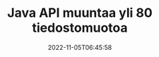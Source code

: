 ---
############################# Static ############################
layout: "product"
date: 2022-11-05T06:45:58
draft: false

product: "Conversion"
product_tag: "conversion"
platform: Java
platform_tag: java

############################# Head ############################
head_title: "Java Asiakirjan muunnossovellusliittymä | Muunna PDF Word Excel PPTX HTML -kuvia"
head_description: "Java Asiakirjan muunnossovellusliittymä. Muunna PDF Word DOC DOCX, Excel-laskentataulukot PPT PPTX, HTML, PSD, MPT MPP, sähköposti MSG EMLX, AutoCAD ja kuvatiedostomuodot."

############################# Header ############################
title: "Java API muuntaa yli 80 tiedostomuotoa"
description: "Yksinkertainen API integroida asiakirjojen ja kuvien muunnostoiminnot Java-sovelluksiin ilman ulkoisten ohjelmistojen asentamista."
button:
    enable: true
    icon: "fas fa-arrow-down"
    label: "Lataa ilmainen kokeiluversio"
    link: "https://downloads.groupdocs.com/conversion/java"

############################# SubMenu ############################
submenu:
    enable: true
    
    left:
        img_alt: "GroupDocs.Conversion for Java"
        image: "https://www.groupdocs.cloud/templates/groupdocs/images/product-logos/groupdocs-conversion-java.png"
        product: "GroupDocs.Conversion"
        platform: "Java"

    middle:
        button:
            # button loop
            - link: "#overview"
              text: "Yleiskatsaus"

            # button loop
            - link: "#features"
              text: "ominaisuudet"

            # button loop
            - link: "#support"
              text: "Tuki"

            # button loop
            - link: "https://products.groupdocs.app/conversion"
              text: "Live-demo"

            # button loop
            - link: "https://purchase.groupdocs.com/pricing/conversion/java"
              text: "Hinnoittelu"

    right:
        link_download: "https://downloads.groupdocs.com/conversion"
        link_learn: "https://docs.groupdocs.com/conversion/java/"
        link_buy: "https://purchase.groupdocs.com"

############################# Overview ############################
overview:
    enable: true
    content: |
      GroupDocs.Conversion for Java yhdistää tehokkaan joukon asiakirjojen muunnossovellusliittymiä kuvien ja asiakirjamuotojen näyttämiseen Java-sovelluksissa ilman lisäohjelmistojen asentamista. Se rasteroi asiakirjat natiivisti ja muuntaa ne SVG+HTML+CSS-muotoon, mikä parantaa asiakirjojen katselun laatua ja tuottaa todenmukaisen, korkealaatuisen tulosteen. Asiakirjan renderöintisovellusliittymän käyttäminen – tarkastele nopeasti PDF-, HTML-, XML-, Microsoft Office Word-, Excel-laskentataulukoita, PowerPoint-esityksiä, Outlook-sähköposteja, Visio-kaavioita, projekteja, metatiedostoja, kuvia ja monia muita tiedostomuotoja helposti ja vähemmän ohjelmointiriskejä. Se voi myös näyttää salasanalla suojattuja tiedostoja ja mahdollistaa asiakirjan esittämisen HTML-, kuva- tai PDF-muodossa renderöinnin jälkeen. Tiedostojen muunnoskirjastomme on melko muokattavissa, koska sen avulla voit näyttää koko asiakirjan tai tehdä sen osittain prosessin nopeuttamiseksi. GroupDocs.Conversion for Java API:n avulla voit tarkastella sivuja, tiettyä solualuetta laskentataulukossa tai jopa renderoida yksittäisen asiakirjakerroksen muodossa, kuten PDF ja CAD.

      GroupDocs.Conversion for Java -sovellusliittymän avulla voit renderöidä asiakirjoja merkinnöillä tai kommenteilla tai ilman niitä tuetuissa tiedostomuodoissa. Sen avulla voit myös lisätä mukautettuja kirjasinhakemistoja ja poimia asiakirjan perustietoja, kuten tiedostotyyppi, laajennus, nimi, sivumäärä jne.
    tabs:
      enable: true
      
      ## TAB ONE ##
      tab_one:
        description: |
          Seuraavassa on yleiskatsaus tuotteesta GroupDocs.Conversion for Java:
        
        right:
          enable: true
          icon: "fab fa-html5"
          title: "Yleiskatsaus"
          content: |
            * Tunnista tiedostotyyppi automaattisesti
            * Muunna asiakirjoja
            * Muunna esitykset
            * Muunna laskentataulukoita
            * Muunna rasterikuvia
            * Muunna PDF-asiakirjoja
            * Muunna muita muotoja
            * Käytä vesileimaa
            * Määritä tiedoston salasana
            * Mukauta muunnos

      ## TAB TWO ##
      tab_two:
        description: |
          GroupDocs.Conversion for Java tukee muuntamista kaikkien suosittujen ja yleisesti käytettyjen [asiakirjatiedostomuotojen] välillä (https://docs.groupdocs.com/conversion/net/supported-document-formats/).

        left:
          enable: true
          table:
            # table loop
            - title: "Muunna kohteesta:"
              content: |
                * **Asiakirjat**: DOC, DOCX, DOCM, DOT, DOTX, DOTM, RTF, TXT, ODT, OTT
                * **Laskentataulukot**: XLS, XLSX, XLSM, XLSB, CSV, XLS2003, ODS, TSV, XLT, XLTX, XLTM, XLAM, FODS, SXC
                * **Esitykset**: PPT, PPTX, PPS, PPSX, ODP, POT, POTX, POTM, PPTM, PPSM, FODP
                * **Kuvat**: TIF, TIFF, JPG, JPEG, PNG, GIF, BMP, ICO, DIB, JPC, JPEG-LS, JPEG2000
                * **Kannettava**: PDF, XPS, OXPS, EPUB
                * **HTML**: HTM, HTML, MHTML
                * **Metatiedostot**: EMZ, WMZ
                * **PhotoShop**: PSD
                * **Projekti**: MPP, MPT, MPX
                * **Outlook**: PST, OST
                * **Sähköposti**: MSG, EML, EMLX
                * **Kaaviot**: VSD, VSDX, VSDM, VSS, VSSM, VST, VSTM, VSX, VTX, VDW, VDX, SVG, SVGZ
                * **AutoCAD**: DXF, DWG, DWF, STL, IFC, DWT
                * **PostScript**: EPS, PS, PSL, CGM
                * **CorelDRAW**: CDR, CMX
                * **Muu**: VCF, PLT, LGS, OTG, MD, AI, LOG

        right:
          enable: true
          table:
            # table loop
            - title: "Muuntaa:"
              content: |
                * **Asiakirjat**: DOC, DOCX, DOCM, DOT, DOTX, DOTM, RTF, TXT, ODT, OTT
                * **Laskentataulukot**: XLS, XLSX, XLSM, XLSB, CSV, XLS2003, TSV, XLTX, ODS, XLAM, FODS, DIF, SXC
                * **Esitykset**: PPT, PPTX, PPS, PPSX, ODP, POTX, POTM, PPTM, PPSM, FODP
                * **Kuvat**: TIF, TIFF, JPG, JPEG, PNG, GIF, BMP, ICO, JPEG2000
                * **Metatiedostot**: EMF, WMF, EMZ, WMZ
                * **Kaaviot**: SVGZ
                * **Kannettava**: PDF, XPS
                * **HTML**: HTM, HTML, MHTML
                **Muu**: MD

      ## TAB THREE ##
      tab_three:
        description: |
          GroupDocs.Conversion for Java tukee seuraavia käyttöjärjestelmiä, kehyksiä ja paketinhallintaohjelmia:
      
        left:
          enable: true
          table:
            # table loop
            - icon: "fab fa-windows"
              title: "Käyttöjärjestelmät"
              content: |
                Windows Desktop, Windows Server, Linux, MacOS

            # table loop
            - icon: "fas fa-code"
              title: "Tuetut puitteet"
              content: |
                Java runtime: J2SE 6.0 and above

        right:
          enable: true
          table:
            # table loop
            - icon: "fas fa-box"
              title: "Paketinhallinta"
              content: |
                Maven

            # table loop
            - icon: "fas fa-tools"
              title: "Paketinhallinta"
              content: |
                NetBeans, Intellij IDEA, Eclipse, etc.

############################# Features ############################
features:
    enable: true
    title: "Tuotteen GroupDocs.Conversion for Java ominaisuudet"

    feature:
      # feature loop
      - icon: "fas fa-copy"
        content: "Helppo integrointi ja mitattu lisensointi"

      # feature loop
      - icon: "fas fa-eye"
        content: "Aseta oletuszoomausasetus, kun muunnat sanoiksi, dioiksi tai soluiksi"

      # feature loop
      - icon: "fas fa-bolt"
        content: "Muunna kaikkiin suosituimpiin rasterikuvamuotoihin tai niistä ja määritä kuvan DPI, korkeus ja leveys"
      
      # feature loop
      - icon: "fas fa-file-powerpoint"
        content: "Muunna PDF ja kuva harmaasävyiksi ja linearisoi PDF-dokumentti verkkoa varten"

      # feature loop
      - icon: "fas fa-code"
        content: "Määritä kirjanmerkkitaso, otsikkotaso ja laajennettu taso Wordin PDF-/XPS-muunnoksessa"

      # feature loop
      - icon: "fas fa-cloud"
        content: "Määritä ja aseta vesileima muunnetussa asiakirjassa taustaksi tekstin taakse näytettäväksi"

      # feature loop
      - icon: "fas fa-remove-format"
        content: "Renderöi sähköpostin otsikko sähköpostista muunnettaessa"

      # feature loop
      - icon: "fas fa-comment-slash"
        content: "Aseta mukautetut kirjasinhakemistot ja nimenomaisesti lataa/korvaa fontti asiakirjan muuntamisen aikana"

      # feature loop
      - icon: "fas fa-location-arrow"
        content: "Aseta oletusfontti korvaamaan puuttuvat fontit asiakirjojen, diojen ja laskentataulukoiden muunnokselle"

      # feature loop
      - icon: "fas fa-border-all"
        content: ""

      # feature loop
      - icon: "fas fa-wrench"
        content: "Muunna laskentataulukko ruudukkoviivojen avulla ja poista kommentit dioista muuntamisen aikana"

      # feature loop
      - icon: "fas fa-columns"
        content: "Muunna tietyt asiakirjasivut PDF-muodoksi ja muunna tietty solualue laskentataulukoissa"

      # feature loop
      - icon: "fas fa-file-word"
        content: "Näytä piilotetut taulukot ja ohita tyhjät rivit ja sarakkeet laskentataulukoita muunnettaessa"

      # feature loop
      - icon: "fas fa-envelope"
        content: "Laske asiakirjan sivujen kokonaismäärä ja aseta salasana suojaamattomaksi asiakirjaksi muuntamisen aikana"

      # feature loop
      - icon: "fas fa-print"
        content: "Mahdollisuus poistaa huomautuksia ja upotettuja tiedostoja PDF-tiedostosta"

      # feature loop
      - icon: "fas fa-file-archive"
        content: "Luo HTML 5 -yhteensopiva merkintä, kun muunnat HTML:ksi"

      # feature loop
      - icon: "fas fa-lock"
        content: "Tunnista automaattisesti lähdetyyppi ja palauta kaikki mahdolliset konversiot, kun muunnat streamista"

      # feature loop
      - icon: "fas fa-file-code"
        content: "Mahdollisuus palauttaa jokainen sivu erillisenä streamina muuntaessasi PDF- tai HTML-muotoon"
      
      # feature loop
      - icon: "fas fa-fill-drip"
        content: "Näytä/piilota merkinnät, kommentit ja seuraa muutoksia, kun muunnat Wordista"

      # feature loop
      - icon: "fas fa-file-excel"
        content: "DOCX-muunnos Tiff G3:ksi varjostusvaihtoehdolla"

      # feature loop
      - icon: "fas fa-heading"
        content: "Muunna tietyt asettelut, kun muunnat CAD-asiakirjasta"

      # feature loop
      - icon: "fas fa-project-diagram"
        content: "Automaattinen nimeäminen tallennettaessa muunnettua asiakirjaa tiedostoksi"

      # feature loop
      - icon: "fas fa-cube"
        content: "Maksullinen lisenssi, jota tuetaan laskutettavaksi API:n käytön perusteella"

      # feature loop
      - icon: "fab fa-uncharted"
        content: "Muunna kaaviot tekstinkäsittelytiedostomuotoihin"
      
      # feature loop
      - icon: "fab fa-uncharted"
        content: "Lisää sivunumeroita muuntaessasi HTML:ää tekstinkäsittelydokumentiksi"

      # feature loop
      - icon: "fab fa-uncharted"
        content: "Muunna XML-asiakirjat mihin tahansa muotoon ilman muuntamista"

      # feature loop
      - icon: "fab fa-uncharted"
        content: "Tarkkaile tiedostojen muuntamisen edistymistä (aloitus, loppu) suoraan asiakaspuolen sovelluksesta"

    more_feature:
      # more_feature_loop
      - title: "Helppo asiakirjamuodon muuntaminen Javalla"
        content: |
          Voit muuntaa useiden asiakirjatyyppien tiedostomuotoja GroupDocs.Conversion for Java API:lla. Tässä sinulle esitetään muutama koodirivi, jolla voit suorittaa perusasiakirjan muuntamisen Javalla.  
            
          {features.more_feature.step1} 
          {features.more_feature.step2} 
          {features.more_feature.step3} 
            
          ```java    
           // Lataa lähdetiedosto DOCX muuntamista varten
          Converter converter = new Converter("input.docx");
          // Valmistele muunnosasetukset kohdemuodolle PDF
          ConvertOptions convertOptions = new FileType().fromExtension("pdf").getConvertOptions();
          // Muunna muotoon PDF
          converter.convert("output.pdf", convertOptions);
          ```
            
      # more_feature_loop
      - title: "Lue asiakirja URL-osoitteesta tai muunnospolusta"
        content: "GroupDocs.Conversion for Java API:n avulla voit lukea syöttöasiakirjaa tiedostopolusta sekä URL-osoitteesta. Vaikka voit tallentaa tulosteen tiedostona tai lähettää tulosteen suoraan streamiin."

      # more_feature_loop
      - title: "Kattava tekninen tuki"
        content: |
          GroupDocs.Conversion for Java on yksinkertainen ja täsmällinen API, jonka voit integroida Java-pohjaisiin sovelluksiisi melko helposti. Jotta pääset käyntiin nopeasti, tarjoamme myös helposti seurattavia koodinäytteitä ja kattavan API-dokumentaation.  
            
          * PdfA_1A
          * PdfA_1B
          * PdfA_2A
          * PdfA_3A
          * PdfA_2B
          * PdfA_2U
          * PdfA_3B
          * PdfA_3U
          * v1_3
          * v1_4
          * v1_5
          * v1_6
          * v1_7
          * PdfX_1A
          * PdfX3

############################# Support ############################
support:
    enable: true

############################# Solutions ############################
solutions:
    enable: true
    title: "GroupDocs.Conversion tarjoaa asiakirjojen muunnossovellusliittymiä muihin suosittuihin kehitysympäristöihin"

    solution:
        # solution loop
        - img_alt: "GroupDocs.Conversion for .NET"
          image: "https://www.groupdocs.cloud/templates/groupdocs/images/product-logos/groupdocs-conversion-net.png"
          product: "GroupDocs.Conversion"
          platform: ".NETTO"
          link: "/conversion/net/"

############################# Back to top ###############################
back_to_top:
  enable: true
---